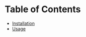 # Table of Contents

* [Installation](/client/docs/Installation.md)
* [Usage](/client/docs/Usage.md)
